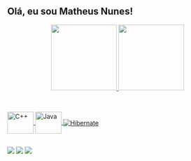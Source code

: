 ## Olá, eu sou Matheus Nunes!

<div align="center">
  <a href="https://github.com/Tue20022">
   <img height="150em" src="https://github-readme-stats.vercel.app/api?username=Tue20022&show_icons=true&theme=blue-green&include_all_commits=true&count_private=true"/>
   <img  height="150em" src="https://github-readme-stats.vercel.app/api/top-langs/?username=Tue20022&layout=compact&langs_count=16&theme=blue-green"/>
</div>
 
## 
  
</div>
<div style="display: inline_block"><br>
  <img align="center" alt="C++"  height="50" width="60" src="https://cdn.jsdelivr.net/gh/devicons/devicon/icons/cplusplus/cplusplus-original.svg"> 
  <img align="center" alt="Java" height="50" width="60" src="https://cdn.jsdelivr.net/gh/devicons/devicon/icons/java/java-original-wordmark.svg"> 
  <img align="center" alt="Hibernate"  src="https://img.shields.io/badge/Hibernate-59666C?style=for-the-badge&logo=Hibernate&logoColor=white"> 
  
</div>

##

<div> 
  <a href="https://www.instagram.com/nunes_tue" target="_blank"><img src="https://img.shields.io/badge/-Instagram-%23E4405F?style=for-the-badge&logo=instagram&logoColor=white" target="_blank"></a>
  <a href="https://www.linkedin.com/in/matheus-nunes-0602" target="_blank"><img src="https://img.shields.io/badge/-LinkedIn-%230077B5?style=for-the-badge&logo=linkedin&logoColor=white" target="_blank"></a> 
  <a href = "mailto:matheusvnunes@hotmai.com"><img src="https://img.shields.io/badge/-Gmail-%23333?style=for-the-badge&logo=gmail&logoColor=white" target="_blank"></a>
